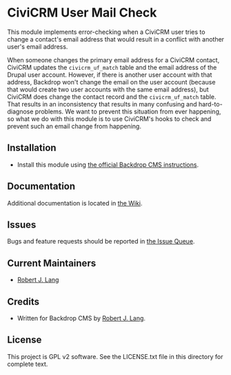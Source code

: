 CiviCRM User Mail Check
============================

This module implements error-checking when a CiviCRM user tries to change a
contact's email address that would result in a conflict with another user's
email address.

When someone changes the primary email address for a
CiviCRM contact, CiviCRM updates the `civicrm_uf_match` table and the email
address of the Drupal user account. However, if there is another user account
with that address, Backdrop won't change the email on the user account (because
that would create two user accounts with the same email address), but CiviCRM
does change the contact record and the `civicrm_uf_match` table. That results in
an inconsistency that results in many confusing and hard-to-diagnose problems.
We want to prevent this situation from ever happening, so what we do with this
module is to use CiviCRM's hooks to check and prevent such an email change from
happening.

Installation
------------

- Install this module using [the official Backdrop CMS instructions](https://backdropcms.org/guide/modules).

Documentation
-------------

Additional documentation is located in [the Wiki](https://github.com/backdrop-contrib/civicrm_user_mail_check/wiki/Documentation).

Issues
------

Bugs and feature requests should be reported in [the Issue Queue](https://github.com/backdrop-contrib/civicrm_user_mail_check/issues).

Current Maintainers
-------------------

- [Robert J. Lang](https://github.com/bugfolder)

Credits
-------

- Written for Backdrop CMS by [Robert J. Lang](https://github.com/bugfolder).

License
-------

This project is GPL v2 software.
See the LICENSE.txt file in this directory for complete text.

